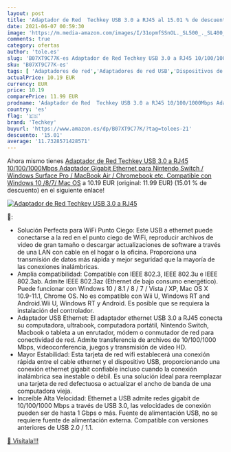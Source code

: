 ```yaml
---
layout: post
title: 'Adaptador de Red  Techkey USB 3.0 a RJ45 al 15.01 % de descuento'
date: 2021-06-07 00:59:30
image: 'https://m.media-amazon.com/images/I/31opmfSSnOL._SL500_._SL400_.jpg'
comments: true
category: ofertas
author: 'tole.es'
slug: 'B07XT9C77K-es Adaptador de Red Techkey USB 3.0 a RJ45 10/100/1000Mbps...'
sku: 'B07XT9C77K-es'
tags: [ 'Adaptadores de red','Adaptadores de red USB','Dispositivos de red','Informática','nintendo','techkey', ]
actualPrice: 10.19 EUR
currency: EUR
price: 10.19
comparePrice: 11.99 EUR
prodname: 'Adaptador de Red  Techkey USB 3.0 a RJ45 10/100/1000Mbps Adaptador Gigabit Ethernet para Nintendo Switch / Windows Surface Pro / MacBook Air / Chromebook  etc. Compatible con Windows 10 /8/7/ Mac OS'
country: 'es'
flag: '🇪🇸'
brand: 'Techkey'
buyurl: 'https://www.amazon.es/dp/B07XT9C77K/?tag=tolees-21'
descuento: '15.01'
average: '11.7328571428571'
---
```


Ahora mismo tienes [Adaptador de Red  Techkey USB 3.0 a RJ45 10/100/1000Mbps Adaptador Gigabit Ethernet para Nintendo Switch / Windows Surface Pro / MacBook Air / Chromebook  etc. Compatible con Windows 10 /8/7/ Mac OS](https://www.amazon.es/dp/B07XT9C77K/?tag=tolees-21) a 10.19 EUR (original: 11.99 EUR) (15.01 %  de descuento) en el siguiente enlace!

[![Adaptador de Red  Techkey USB 3.0 a RJ45](https://m.media-amazon.com/images/I/31opmfSSnOL._SL500_._SL400_.jpg)](https://www.amazon.es/dp/B07XT9C77K/?tag=tolees-21)

🔎:

- Solución Perfecta para WiFi Punto Ciego: Este USB a ethernet puede conectarse a la red en el punto ciego de WiFi, reproducir archivos de video de gran tamaño o descargar actualizaciones de software a través de una LAN con cable en el hogar o la oficina. Proporciona una transmisión de datos más rápida y mejor seguridad que la mayoría de las conexiones inalámbricas.
- Amplia compatibilidad: Compatible con IEEE 802.3, IEEE 802.3u e IEEE 802.3ab. Admite IEEE 802.3az (Ethernet de bajo consumo energético). Puede funcionar con Windows 10 / 8.1 / 8 / 7 / Vista / XP, Mac OS X 10.9-11.1, Chrome OS. No es compatible con Wii U, Windows RT and Android.Wii U, Windows RT y Android. Es posible que se requiera la instalación del controlador.
- Adaptador USB Ethernet: El adaptador ethernet USB 3.0 a RJ45 conecta su computadora, ultrabook, computadora portátil, Nintendo Switch, Macbook o tableta a un enrutador, módem o conmutador de red para conectividad de red. Admite transferencia de archivos de 10/100/1000 Mbps, videoconferencia, juegos y transmisión de video HD.
- Mayor Estabilidad: Esta tarjeta de red wifi establecerá una conexión rápida entre el cable ethernet y el dispositivo USB, proporcionando una conexión ethernet gigabit confiable incluso cuando la conexión inalámbrica sea inestable o débil. Es una solución ideal para reemplazar una tarjeta de red defectuosa o actualizar el ancho de banda de una computadora vieja.
- Increíble Alta Velocidad: Ethernet a USB admite redes gigabit de 10/100/1000 Mbps a través de USB 3.0, las velocidades de conexión pueden ser de hasta 1 Gbps o más. Fuente de alimentación USB, no se requiere fuente de alimentación externa. Compatible con versiones anteriores de USB 2.0 / 1.1.

[🛒 Visítala!!!](https://www.amazon.es/dp/B07XT9C77K/?tag=tolees-21)
